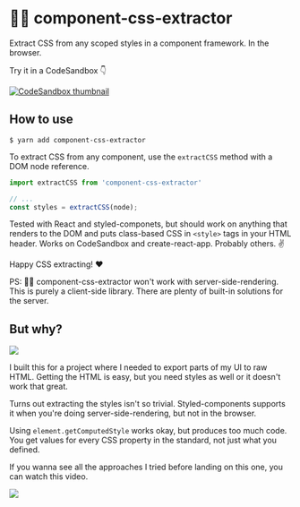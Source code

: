 # 👨‍🎨 component-css-extractor

Extract CSS from any scoped styles in a component framework. In the browser.

Try it in a CodeSandbox 👇

[![CodeSandbox thumbnail](https://i.imgur.com/nDckQbd.png)](https://codesandbox.io/s/heuristic-leakey-b645b)

## How to use

```
$ yarn add component-css-extractor
```

To extract CSS from any component, use the `extractCSS` method with a DOM node reference.

```javascript
import extractCSS from 'component-css-extractor'

// ...
const styles = extractCSS(node);
```

Tested with React and styled-componets, but should work on anything that renders to the DOM and puts class-based CSS in `<style>` tags in your HTML header. Works on CodeSandbox and create-react-app. Probably others. ✌️

Happy CSS extracting! ❤️

PS:  👨‍🎨 component-css-extractor won't work with server-side-rendering. This is purely a client-side library. There are plenty of built-in solutions for the server.

## But why?

![](https://media.giphy.com/media/1M9fmo1WAFVK0/giphy.gif)

I built this for a project where I needed to export parts of my UI to raw HTML. Getting the HTML is easy, but you need styles as well or it doesn't work that great.

Turns out extracting the styles isn't so trivial. Styled-components supports it when you're doing server-side-rendering, but not in the browser.

Using `element.getComputedStyle` works okay, but produces too much code. You get values for every CSS property in the standard, not just what you defined.

If you wanna see all the approaches I tried before landing on this one, you can watch this video.

[![](https://i.imgur.com/BeINEPk.png)](https://www.youtube.com/watch?v=v-akMfXZZNE)
